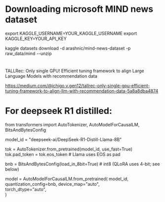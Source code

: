 # Downloading microsoft MIND news dataset
export KAGGLE_USERNAME=YOUR_KAGGLE_USERNAME
export KAGGLE_KEY=YOUR_API_KEY

kaggle datasets download -d arashnic/mind-news-dataset -p raw_data/mind --unzip

#
TALLRec: Only single GPU! Efficient tuning framework to align Large Language Models with recommendation data

https://medium.com/@ichigo.v.gen12/tallrec-only-single-gpu-efficient-tuning-framework-to-align-llm-with-recommendation-data-5a8a8dba4874

# For deepseek R1 distilled:
from transformers import AutoTokenizer, AutoModelForCausalLM, BitsAndBytesConfig

model_id = "deepseek-ai/DeepSeek-R1-Distill-Llama-8B"

tok = AutoTokenizer.from_pretrained(model_id, use_fast=True)
tok.pad_token = tok.eos_token  # Llama uses EOS as pad

bnb = BitsAndBytesConfig(load_in_8bit=True)  # int8 (QLoRA uses 4-bit; see below)

model = AutoModelForCausalLM.from_pretrained(
    model_id,
    quantization_config=bnb,
    device_map="auto",            
    torch_dtype="auto",           
)

